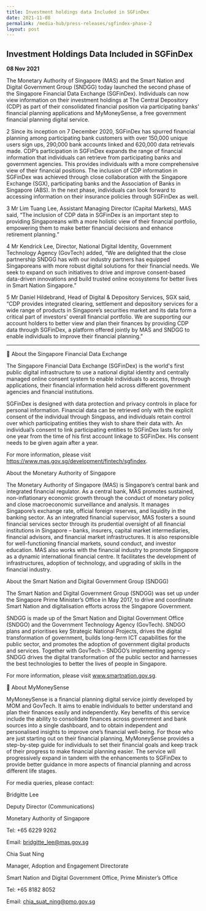 ```yaml
---
title: Investment holdings data Included in SGFinDex
date: 2021-11-08
permalink: /media-hub/press-releases/sgfindex-phase-2
layout: post
---
```

## Investment Holdings Data Included in SGFinDex 

**08 Nov 2021**

The Monetary Authority of Singapore (MAS) and the Smart 
Nation and Digital Government Group (SNDGG) today launched the second phase of the 
Singapore Financial Data Exchange (SGFinDex). Individuals can now view information on their 
investment holdings at The Central Depository (CDP) as part of their consolidated financial 
position via participating banks’ financial planning applications and MyMoneySense, a free 
government financial planning digital service. 

 

2 Since its inception on 7 December 2020, SGFinDex has spurred financial planning 
among participating bank customers with over 150,000 unique users sign ups, 290,000 bank 
accounts linked and 620,000 data retrievals made. CDP’s participation in SGFinDex expands 
the range of financial information that individuals can retrieve from participating banks and 
government agencies. This provides individuals with a more comprehensive view of their 
financial positions. The inclusion of CDP information in SGFinDex was achieved through close 
collaboration with the Singapore Exchange (SGX), participating banks and the Association of 
Banks in Singapore (ABS). In the next phase, individuals can look forward to accessing 
information on their insurance policies through SGFinDex as well. 

 

3 Mr Lim Tuang Lee, Assistant Managing Director (Capital Markets), MAS said, “The 
inclusion of CDP data in SGFinDex is an important step to providing Singaporeans with a more 
holistic view of their financial portfolio, empowering them to make better financial decisions 
and enhance retirement planning.” 

 

4 Mr Kendrick Lee, Director, National Digital Identity, Government Technology Agency 
(GovTech) added, “We are delighted that the close partnership SNDGG has with our industry 
partners has equipped Singaporeans with more robust digital solutions for their financial 
needs. We seek to expand on such initiatives to drive and improve consent-based data-driven 
innovations and build trusted online ecosystems for better lives in Smart Nation Singapore.” 

 

5 Mr Daniel Hildebrand, Head of Digital & Depository Services, SGX said, “CDP provides 
integrated clearing, settlement and depository services for a wide range of products in 
Singapore’s securities market and its data form a critical part of investors’ overall financial 
portfolio. We are supporting our account holders to better view and plan their finances by 
providing CDP data through SGFinDex, a platform offered jointly by MAS and SNDGG to 
enable individuals to improve their financial planning.” 

 

*** 


About the Singapore Financial Data Exchange 

 

The Singapore Financial Data Exchange (SGFinDex) is the world's first public digital 
infrastructure to use a national digital identity and centrally managed online consent system 
to enable individuals to access, through applications, their financial information held across 
different government agencies and financial institutions. 

 

SGFinDex is designed with data protection and privacy controls in place for personal 
information. Financial data can be retrieved only with the explicit consent of the individual 
through Singpass, and individuals retain control over which participating entities they wish to 
share their data with. An individual’s consent to link participating entities to SGFinDex lasts 
for only one year from the time of his first account linkage to SGFinDex. His consent needs to 
be given again after a year. 

 

For more information, please visit https://www.mas.gov.sg/development/fintech/sgfindex. 

 

 

About the Monetary Authority of Singapore 

 

The Monetary Authority of Singapore (MAS) is Singapore’s central bank and integrated 
financial regulator. As a central bank, MAS promotes sustained, non-inflationary economic 
growth through the conduct of monetary policy and close macroeconomic surveillance and 
analysis. It manages Singapore’s exchange rate, official foreign reserves, and liquidity in the 
banking sector. As an integrated financial supervisor, MAS fosters a sound financial services 
sector through its prudential oversight of all financial institutions in Singapore – banks, 
insurers, capital market intermediaries, financial advisors, and financial market 
infrastructures. It is also responsible for well-functioning financial markets, sound conduct, 
and investor education. MAS also works with the financial industry to promote Singapore as 
a dynamic international financial centre. It facilitates the development of infrastructures, 
adoption of technology, and upgrading of skills in the financial industry. 

 

 

About the Smart Nation and Digital Government Group (SNDGG) 

 

The Smart Nation and Digital Government Group (SNDGG) was set up under the Singapore 
Prime Minister’s Office in May 2017, to drive and coordinate Smart Nation and digitalisation 
efforts across the Singapore Government. 

 

SNDGG is made up of the Smart Nation and Digital Government Office (SNDGO) and the 
Government Technology Agency (GovTech). SNDGO plans and prioritises key Strategic 
National Projects, drives the digital transformation of government, builds long-term ICT 
capabilities for the public sector, and promotes the adoption of government digital products 
and services. Together with GovTech – SNDGO’s implementing agency – SNDGG drives the 
digital transformation of the public sector and harnesses the best technologies to better the 
lives of people in Singapore. 

 

For more information, please visit www.smartnation.gov.sg. 

 

 


About MyMoneySense 

 

MyMoneySense is a financial planning digital service jointly developed by MOM and GovTech. 
It aims to enable individuals to better understand and plan their finances easily and 
independently. Key benefits of this service include the ability to consolidate finances 
across government and bank sources into a single dashboard, and to obtain independent and 
personalised insights to improve one’s financial well-being. For those who are just starting 
out on their financial planning, MyMoneySense provides a step-by-step guide for individuals 
to set their financial goals and keep track of their progress to make financial planning easier. 
The service will progressively expand in tandem with the enhancements to SGFinDex to 
provide better guidance in more aspects of financial planning and across different life stages. 

 

 

For media queries, please contact: 

 

Bridgitte Lee 

Deputy Director (Communications) 

Monetary Authority of Singapore 

Tel: +65 6229 9262 

Email: bridgitte_lee@mas.gov.sg 

 

Chia Suat Ning 

Manager, Adoption and Engagement Directorate 

Smart Nation and Digital Government Office, Prime Minister’s Office 

Tel: +65 8182 8052 

Email: chia_suat_ning@pmo.gov.sg
